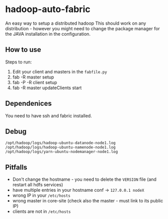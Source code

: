 hadoop-auto-fabric
==============

An easy way to setup a distributed hadoop
This should work on any distribution - however you might need to change the
package manager for the JAVA installation in the configuration.

## How to use

Steps to run:

1) Edit your client and masters in the `fabfile.py`
2) fab -R master setup
3) fab -P -R client setup
4) fab -R master updateClients start

## Dependenices

You need to have ssh and fabric installed.

## Debug

```
/opt/hadoop/logs/hadoop-ubuntu-datanode-node1.log
/opt/hadoop/logs/hadoop-ubuntu-namenode-node1.log
/opt/hadoop/logs/yarn-ubuntu-nodemanager-node1.log
```

## Pitfalls

* Don't change the hostname - you need to delete the `VERSION` file (and restart all hdfs services)
* have multiple entries in your hostname conf -> `127.0.0.1 nodeX`
* wrong IP in your `/etc/hosts`
* wrong master in core-site (check also the master - must link to its public IP)
* clients are not in `/etc/hosts`

